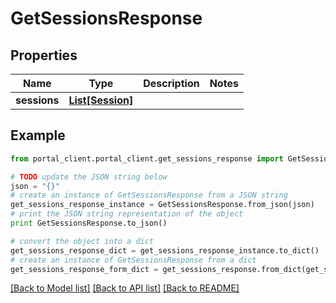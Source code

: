 # GetSessionsResponse


## Properties
Name | Type | Description | Notes
------------ | ------------- | ------------- | -------------
**sessions** | [**List[Session]**](Session.md) |  | 

## Example

```python
from portal_client.portal_client.get_sessions_response import GetSessionsResponse

# TODO update the JSON string below
json = "{}"
# create an instance of GetSessionsResponse from a JSON string
get_sessions_response_instance = GetSessionsResponse.from_json(json)
# print the JSON string representation of the object
print GetSessionsResponse.to_json()

# convert the object into a dict
get_sessions_response_dict = get_sessions_response_instance.to_dict()
# create an instance of GetSessionsResponse from a dict
get_sessions_response_form_dict = get_sessions_response.from_dict(get_sessions_response_dict)
```
[[Back to Model list]](../README.md#documentation-for-models) [[Back to API list]](../README.md#documentation-for-api-endpoints) [[Back to README]](../README.md)


